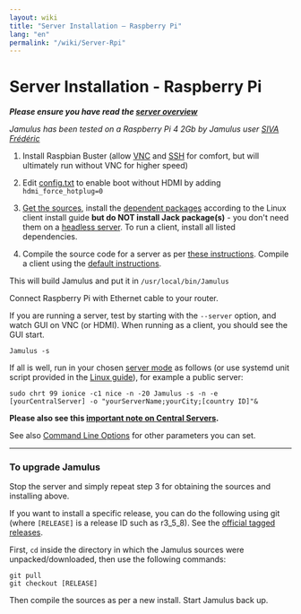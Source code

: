 ```yaml
---
layout: wiki
title: "Server Installation – Raspberry Pi"
lang: "en"
permalink: "/wiki/Server-Rpi"
---
```


# Server Installation - Raspberry Pi

**_Please ensure you have read the [server overview](Running-a-Server)_**

_Jamulus has been tested on a Raspberry Pi 4 2Gb by Jamulus user [SIVA Frédéric](https://sourceforge.net/u/fredsiva/profile/)_

1. Install Raspbian Buster (allow [VNC](https://www.raspberrypi.org/documentation/remote-access/vnc/) and [SSH](https://www.raspberrypi.org/documentation/remote-access/ssh/README.md) for comfort, but will ultimately run without VNC for higher speed)

1. Edit [config.txt](https://www.raspberrypi.org/documentation/configuration/config-txt/) to enable boot without HDMI by adding `hdmi_force_hotplug=0`

1. [Get the sources](Installation-for-Linux#get-jamulus-sources), install the [dependent packages](Installation-for-Linux#install-dependencies) according to the Linux client install guide **but do NOT install Jack package(s)** - you don't need them on a [headless server](Server-Linux#running-a-headless-server). To run a client, install all listed dependencies.

1. Compile the source code for a server as per [these instructions](Server-Linux#compile-sources-create-a-user). Compile a client using the [default instructions](Installation-for-Linux#compile-this-bad-boy).

This will build Jamulus and put it in `/usr/local/bin/Jamulus`

Connect Raspberry Pi with Ethernet cable to your router.

If you are running a server, test by starting with the `--server` option, and watch GUI on VNC (or HDMI). When running as a client, you should see the GUI start.

`Jamulus -s`

If all is well, run in your chosen [server mode](Choosing-a-Server-Type) as follows (or use systemd unit script provided in the [Linux guide](Server-Linux#create-a-start-script)), for example a public server:

`sudo chrt 99 ionice -c1 nice -n -20 Jamulus -s -n -e [yourCentralServer] -o "yourServerName;yourCity;[country ID]"&`

**Please also see this [important note on Central Servers](Central-Servers).**

See also [Command Line Options](Command-Line-Options) for other parameters you can set.
***

### To upgrade Jamulus

Stop the server and simply repeat step 3 for obtaining the sources and installing above.

If you want to install a specific release, you can do the following using git (where `[RELEASE]` is a release ID such as r3_5_8). See the [official tagged releases](https://github.com/corrados/jamulus/releases).

First, `cd` inside the directory in which the Jamulus sources were unpacked/downloaded, then use the following commands:

~~~
git pull
git checkout [RELEASE]
~~~

Then compile the sources as per a new install. Start Jamulus back up.
